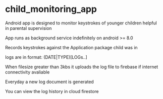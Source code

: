 # child_monitoring_app
Android app is designed to monitor keystrokes of younger children helpful in parental supervision

App runs as background service indefinitely on android >= 8.0

Records keystrokes against the Application package child was in

logs are in format:
(DATE|TYPE)[LOGs..]


When filesize greater than 3kbs it uploads the log file to firebase if internet connectivity avaliable

Everyday a new log document is generated

You can view the log history in cloud firestore
